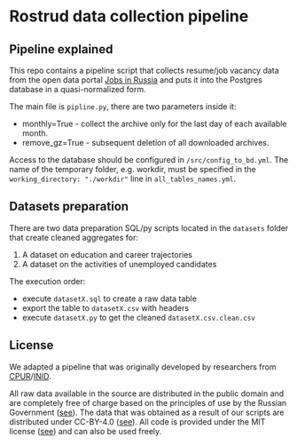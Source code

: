 # Rostrud data collection pipeline

## Pipeline explained

This repo contains a pipeline script that collects resume/job vacancy data from the open data portal [Jobs in Russia](https://trudvsem.ru/) and puts it into the Postgres database in a quasi-normalized form.

The main file is `pipline.py`, there are two parameters inside it:
* monthly=True - collect the archive only for the last day of each available month. 
* remove_gz=True - subsequent deletion of all downloaded archives.

Access to the database should be configured in `/src/config_to_bd.yml`.
The name of the temporary folder, e.g. workdir, must be specified in the `working_directory: "./workdir"` line in `all_tables_names.yml`.

## Datasets preparation

There are two data preparation SQL/py scripts located in the `datasets` folder that create cleaned aggregates for:
1) A dataset on education and career trajectories
2) A dataset on the activities of unemployed candidates

The execution order:
- execute `datasetX.sql` to create a raw data table
- export the table to `datasetX.csv` with headers
- execute `datasetX.py` to get the cleaned `datasetX.csv.clean.csv`

## License

We adapted a pipeline that was originally developed by researchers from [CPUR](https://cpur.pro/en)/[INID](https://web.archive.org/web/20220124060237/https://www.data-in.ru/).

All raw data available in the source are distributed in the public domain and are completely free of charge based on the principles of use by the Russian Government ([see](https://github.com/tha-rc/rostrud_pipeline/blob/main/misc/protokol2016.pdf)). The data that was obtained as a result of our scripts are distributed under CC-BY-4.0 ([see](https://github.com/tha-rc/rostrud_pipeline/blob/main/misc/CC-BY-4.0.txt)). All code is provided under the MIT license ([see](https://github.com/tha-rc/rostrud_pipeline/blob/main/MIT.txt)) and can also be used freely.
